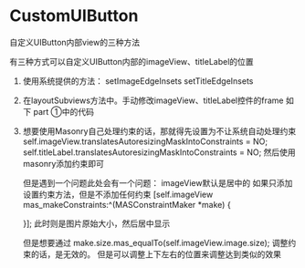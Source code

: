 # CustomUIButton
自定义UIButton内部view的三种方法

有三种方式可以自定义UIButton内部的imageView、titleLabel的位置
 1. 使用系统提供的方法：
    setImageEdgeInsets
    setTitleEdgeInsets
 
 2. 在layoutSubviews方法中。手动修改imageView、titleLabel控件的frame
    如下 part ①中的代码
 
 3. 想要使用Masonry自己处理约束的话，那就得先设置为不让系统自动处理约束
    self.imageView.translatesAutoresizingMaskIntoConstraints = NO;
    self.titleLabel.translatesAutoresizingMaskIntoConstraints = NO;
    然后使用masonry添加约束即可
    
    但是遇到一个问题此处会有一个问题：
    imageView默认是居中的
    如果只添加设置约束方法，但是不添加任何约束
     [self.imageView mas_makeConstraints:^(MASConstraintMaker *make) {
        
     }];
    此时则是图片原始大小，然后居中显示
 
    但是想要通过
        make.size.mas_equalTo(self.imageView.image.size);
    调整约束的话，是无效的。
    但是可以调整上下左右的位置来调整达到类似的效果
